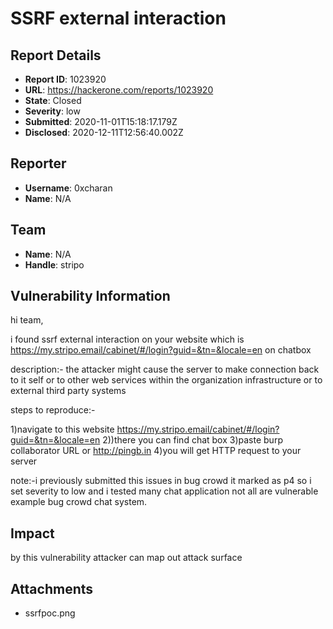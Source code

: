 # SSRF external interaction

## Report Details
- **Report ID**: 1023920
- **URL**: https://hackerone.com/reports/1023920
- **State**: Closed
- **Severity**: low
- **Submitted**: 2020-11-01T15:18:17.179Z
- **Disclosed**: 2020-12-11T12:56:40.002Z

## Reporter
- **Username**: 0xcharan
- **Name**: N/A

## Team
- **Name**: N/A
- **Handle**: stripo

## Vulnerability Information
hi team,

i found ssrf external interaction on your website which is https://my.stripo.email/cabinet/#/login?guid=&tn=&locale=en on chatbox 

description:- the attacker might cause the server to make connection back to it self
or to other web services within the organization infrastructure or to external third party systems

steps to reproduce:-

1)navigate to this website  https://my.stripo.email/cabinet/#/login?guid=&tn=&locale=en 
2))there you can find chat box
3)paste burp collaborator URL or http://pingb.in
4)you will get HTTP request to your server

note:-i previously submitted this issues in bug crowd it marked as p4 so i set severity to low and i tested many chat application not all are vulnerable example bug crowd chat system.

## Impact

by this vulnerability attacker can map out attack surface

## Attachments
- ssrfpoc.png
